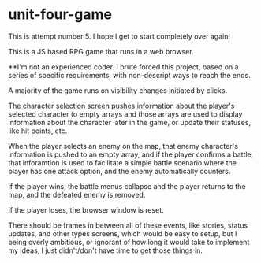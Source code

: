 # unit-four-game
This is attempt number 5. I hope I get to start completely over again!

This is a JS based RPG game that runs in a web browser.

**I'm not an experienced coder. I brute forced this project, based on a series of specific requirements, with non-descript ways to reach the ends. 

A majority of the game runs on visibility changes initiated by clicks.

The character selection screen pushes information about the player's selected character to empty arrays and those arrays are used to display information about the character later in the game, or update their statuses, like hit points, etc.

When the player selects an enemy on the map, that enemy character's information is pushed to an empty array, and if the player confirms a battle, that inforamtion is used to facilitate a simple battle scenario where the player has one attack option, and the enemy automatically counters. 

If the player wins, the battle menus collapse and the player returns to the map, and the defeated enemy is removed. 

If the player loses, the browser window is reset.

There should be frames in between all of these events, like stories, status updates, and other types screens, which would be easy to setup, but I being overly ambitious, or ignorant of how long it would take to implement my ideas, I just didn't/don't have time to get those things in.